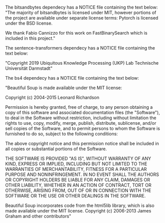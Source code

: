 The bitsandbytes dependecy has a NOTICE file containing the text below:
"The majority of bitsandbytes is licensed under MIT, however portions of the project are available under separate license terms: Pytorch is licensed under the BSD license.

We thank Fabio Cannizzo for this work on FastBinarySearch which is included in this project."

The sentence-transformers dependecy has a NOTICE file containing the text below:

"Copyright 2019
Ubiquitous Knowledge Processing (UKP) Lab
Technische Universität Darmstadt"

The bs4 dependecy has a NOTICE file containing the text below:

"Beautiful Soup is made available under the MIT license:

Copyright (c) 2004-2015 Leonard Richardson

Permission is hereby granted, free of charge, to any person obtaining
a copy of this software and associated documentation files (the
"Software"), to deal in the Software without restriction, including
without limitation the rights to use, copy, modify, merge, publish,
distribute, sublicense, and/or sell copies of the Software, and to
permit persons to whom the Software is furnished to do so, subject to
the following conditions:

The above copyright notice and this permission notice shall be
included in all copies or substantial portions of the Software.

THE SOFTWARE IS PROVIDED "AS IS", WITHOUT WARRANTY OF ANY KIND,
EXPRESS OR IMPLIED, INCLUDING BUT NOT LIMITED TO THE WARRANTIES OF
MERCHANTABILITY, FITNESS FOR A PARTICULAR PURPOSE AND
NONINFRINGEMENT. IN NO EVENT SHALL THE AUTHORS OR COPYRIGHT HOLDERS
BE LIABLE FOR ANY CLAIM, DAMAGES OR OTHER LIABILITY, WHETHER IN AN
ACTION OF CONTRACT, TORT OR OTHERWISE, ARISING FROM, OUT OF OR IN
CONNECTION WITH THE SOFTWARE OR THE USE OR OTHER DEALINGS IN THE
SOFTWARE.

Beautiful Soup incorporates code from the html5lib library, which is
also made available under the MIT license. Copyright (c) 2006-2013
James Graham and other contributors"
